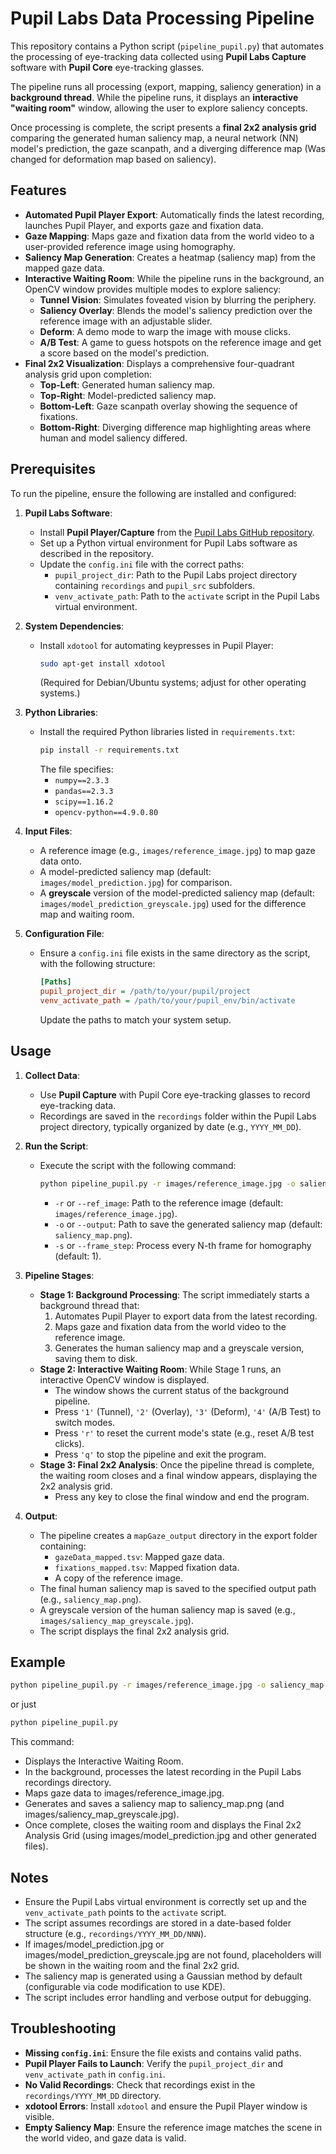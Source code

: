 # Pupil Labs Data Processing Pipeline

This repository contains a Python script (`pipeline_pupil.py`) that automates the processing of eye-tracking data collected using **Pupil Labs Capture** software with **Pupil Core** eye-tracking glasses.

The pipeline runs all processing (export, mapping, saliency generation) in a **background thread**. While the pipeline runs, it displays an **interactive "waiting room"** window, allowing the user to explore saliency concepts.

Once processing is complete, the script presents a **final 2x2 analysis grid** comparing the generated human saliency map, a neural network (NN) model's prediction, the gaze scanpath, and a diverging difference map (Was changed for deformation map based on saliency).

## Features

-   **Automated Pupil Player Export**: Automatically finds the latest recording, launches Pupil Player, and exports gaze and fixation data.
-   **Gaze Mapping**: Maps gaze and fixation data from the world video to a user-provided reference image using homography.
-   **Saliency Map Generation**: Creates a heatmap (saliency map) from the mapped gaze data.
-   **Interactive Waiting Room**: While the pipeline runs in the background, an OpenCV window provides multiple modes to explore saliency:
    -   **Tunnel Vision**: Simulates foveated vision by blurring the periphery.
    -   **Saliency Overlay**: Blends the model's saliency prediction over the reference image with an adjustable slider.
    -   **Deform**: A demo mode to warp the image with mouse clicks.
    -   **A/B Test**: A game to guess hotspots on the reference image and get a score based on the model's prediction.
-   **Final 2x2 Visualization**: Displays a comprehensive four-quadrant analysis grid upon completion:
    -   **Top-Left**: Generated human saliency map.
    -   **Top-Right**: Model-predicted saliency map.
    -   **Bottom-Left**: Gaze scanpath overlay showing the sequence of fixations.
    -   **Bottom-Right**: Diverging difference map highlighting areas where human and model saliency differed.

## Prerequisites

To run the pipeline, ensure the following are installed and configured:

1.  **Pupil Labs Software**:
    -   Install **Pupil Player/Capture** from the [Pupil Labs GitHub repository](https://github.com/pupil-labs/pupil).
    -   Set up a Python virtual environment for Pupil Labs software as described in the repository.
    -   Update the `config.ini` file with the correct paths:
        -   `pupil_project_dir`: Path to the Pupil Labs project directory containing `recordings` and `pupil_src` subfolders.
        -   `venv_activate_path`: Path to the `activate` script in the Pupil Labs virtual environment.

2.  **System Dependencies**:
    -   Install `xdotool` for automating keypresses in Pupil Player:
        ```bash
        sudo apt-get install xdotool
        ```
        (Required for Debian/Ubuntu systems; adjust for other operating systems.)

3.  **Python Libraries**:
    -   Install the required Python libraries listed in `requirements.txt`:
        ```bash
        pip install -r requirements.txt
        ```
        The file specifies:
        -   `numpy==2.3.3`
        -   `pandas==2.3.3`
        -   `scipy==1.16.2`
        -   `opencv-python==4.9.0.80`

4.  **Input Files**:
    -   A reference image (e.g., `images/reference_image.jpg`) to map gaze data onto.
    -   A model-predicted saliency map (default: `images/model_prediction.jpg`) for comparison.
    -   A **greyscale** version of the model-predicted saliency map (default: `images/model_prediction_greyscale.jpg`) used for the difference map and waiting room.

5.  **Configuration File**:
    -   Ensure a `config.ini` file exists in the same directory as the script, with the following structure:
        ```ini
        [Paths]
        pupil_project_dir = /path/to/your/pupil/project
        venv_activate_path = /path/to/your/pupil_env/bin/activate
        ```
        Update the paths to match your system setup.

## Usage

1.  **Collect Data**:
    -   Use **Pupil Capture** with Pupil Core eye-tracking glasses to record eye-tracking data.
    -   Recordings are saved in the `recordings` folder within the Pupil Labs project directory, typically organized by date (e.g., `YYYY_MM_DD`).

2.  **Run the Script**:
    -   Execute the script with the following command:
        ```bash
        python pipeline_pupil.py -r images/reference_image.jpg -o saliency_map.png -s 1
        ```
        -   `-r` or `--ref_image`: Path to the reference image (default: `images/reference_image.jpg`).
        -   `-o` or `--output`: Path to save the generated saliency map (default: `saliency_map.png`).
        -   `-s` or `--frame_step`: Process every N-th frame for homography (default: 1).

3.  **Pipeline Stages**:
    -   **Stage 1: Background Processing**: The script immediately starts a background thread that:
        1.  Automates Pupil Player to export data from the latest recording.
        2.  Maps gaze and fixation data from the world video to the reference image.
        3.  Generates the human saliency map and a greyscale version, saving them to disk.
    -   **Stage 2: Interactive Waiting Room**: While Stage 1 runs, an interactive OpenCV window is displayed.
        -   The window shows the current status of the background pipeline.
        -   Press `'1'` (Tunnel), `'2'` (Overlay), `'3'` (Deform), `'4'` (A/B Test) to switch modes.
        -   Press `'r'` to reset the current mode's state (e.g., reset A/B test clicks).
        -   Press `'q'` to stop the pipeline and exit the program.
    -   **Stage 3: Final 2x2 Analysis**: Once the pipeline thread is complete, the waiting room closes and a final window appears, displaying the 2x2 analysis grid.
        -   Press any key to close the final window and end the program.

4.  **Output**:
    -   The pipeline creates a `mapGaze_output` directory in the export folder containing:
        -   `gazeData_mapped.tsv`: Mapped gaze data.
        -   `fixations_mapped.tsv`: Mapped fixation data.
        -   A copy of the reference image.
    -   The final human saliency map is saved to the specified output path (e.g., `saliency_map.png`).
    -   A greyscale version of the human saliency map is saved (e.g., `images/saliency_map_greyscale.jpg`).
    -   The script displays the final 2x2 analysis grid.

## Example

```bash
python pipeline_pupil.py -r images/reference_image.jpg -o saliency_map.png
```
or just
```bash
python pipeline_pupil.py
```

This command:
- Displays the Interactive Waiting Room.
- In the background, processes the latest recording in the Pupil Labs recordings directory.
- Maps gaze data to images/reference_image.jpg.
- Generates and saves a saliency map to saliency_map.png (and images/saliency_map_greyscale.jpg).
- Once complete, closes the waiting room and displays the Final 2x2 Analysis Grid (using images/model_prediction.jpg and other generated files).

## Notes

- Ensure the Pupil Labs virtual environment is correctly set up and the `venv_activate_path` points to the `activate` script.
- The script assumes recordings are stored in a date-based folder structure (e.g., `recordings/YYYY_MM_DD/NNN`).
- If images/model_prediction.jpg or images/model_prediction_greyscale.jpg are not found, placeholders will be shown in the waiting room and the final 2x2 grid.
- The saliency map is generated using a Gaussian method by default (configurable via code modification to use KDE).
- The script includes error handling and verbose output for debugging.

## Troubleshooting

- **Missing `config.ini`**: Ensure the file exists and contains valid paths.
- **Pupil Player Fails to Launch**: Verify the `pupil_project_dir` and `venv_activate_path` in `config.ini`.
- **No Valid Recordings**: Check that recordings exist in the `recordings/YYYY_MM_DD` directory.
- **xdotool Errors**: Install `xdotool` and ensure the Pupil Player window is visible.
- **Empty Saliency Map**: Ensure the reference image matches the scene in the world video, and gaze data is valid.
